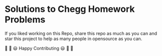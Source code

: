 # Solutions to Chegg Homework Problems

If you liked working on this Repo, share this repo as much as you can and star this project to help as many people in opensource as you can.

🎉 🎊 😃 Happy Contributing 😃 🎊 🎉
